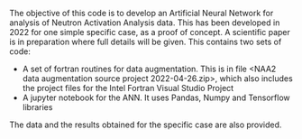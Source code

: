 The objective of this code is to develop an Artificial Neural Network for analysis of Neutron Activation Analysis data.
This has been developed in 2022 for one simple specific case, as a proof of concept. A scientific paper is in preparation where full details will be given.
This contains two sets of code:
- A set of fortran routines for data augmentation. This is in file <NAA2 data augmentation source project 2022-04-26.zip>, which also includes the project files for the Intel Fortran Visual Studio Project
- A jupyter notebook for the ANN. It uses Pandas, Numpy and Tensorflow libraries

The data and the results obtained for the specific case are also provided.
